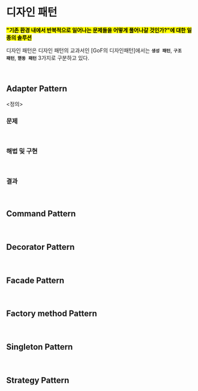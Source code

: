 # 디자인 패턴

<mark>**"기존 환경 내에서 반복적으로 일어나는 문제들을 어떻게 풀어나갈 것인가?"에 대한 일종의 솔루션**</mark>

디자인 패턴은 디자인 패턴의 교과서인 [GoF의 디자인패턴]에서는  <code>**생성 패턴**</code>, <code>**구조 패턴**</code>, <code>**핻동 패턴**</code> 3가지로 구분하고 있다. 


</br>


## Adapter Pattern

<정의>

### 문제


</br>

### 해법 및 구현


</br>

### 결과 



</br>


## Command Pattern


</br>

## Decorator Pattern


</br>

## Facade Pattern


</br>

## Factory method Pattern


</br>


## Singleton Pattern



</br>

## Strategy Pattern


</br>
